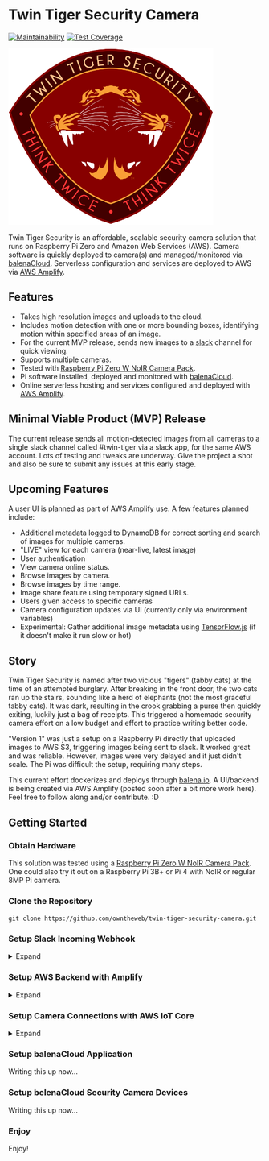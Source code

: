 # Twin Tiger Security Camera

[![Maintainability](https://api.codeclimate.com/v1/badges/8a647bf45581fb211afe/maintainability)](https://codeclimate.com/github/owntheweb/twin-tiger-security-camera/maintainability) [![Test Coverage](https://api.codeclimate.com/v1/badges/8a647bf45581fb211afe/test_coverage)](https://codeclimate.com/github/owntheweb/twin-tiger-security-camera/test_coverage)

![Twin Tiger Security Badge](./img/twin-tiger-security.png)

Twin Tiger Security is an affordable, scalable security camera solution that runs on Raspberry Pi Zero and Amazon Web Services (AWS). Camera software is quickly deployed to camera(s) and managed/monitored via [balenaCloud](https://balena.io). Serverless configuration and services are deployed to AWS via [AWS Amplify](https://aws.amazon.com/amplify/).

## Features

- Takes high resolution images and uploads to the cloud.
- Includes motion detection with one or more bounding boxes, identifying motion within specified areas of an image.
- For the current MVP release, sends new images to a [slack](https://slack.com/) channel for quick viewing.
- Supports multiple cameras.
- Tested with [Raspberry Pi Zero W NoIR Camera Pack](https://www.adafruit.com/product/3415).
- Pi software installed, deployed and monitored with [balenaCloud](https://balena.io).
- Online serverless hosting and services configured and deployed with [AWS Amplify](https://aws.amazon.com/amplify/).

## Minimal Viable Product (MVP) Release

The current release sends all motion-detected images from all cameras to a single slack channel called #twin-tiger via a slack app, for the same AWS account. Lots of testing and tweaks are underway. Give the project a shot and also be sure to submit any issues at this early stage.

## Upcoming Features

A user UI is planned as part of AWS Amplify use. A few features planned include:

- Additional metadata logged to DynamoDB for correct sorting and search of images for multiple cameras.
- "LIVE" view for each camera (near-live, latest image)
- User authentication
- View camera online status.
- Browse images by camera.
- Browse images by time range.
- Image share feature using temporary signed URLs.
- Users given access to specific cameras
- Camera configuration updates via UI (currently only via environment variables)
- Experimental: Gather additional image metadata using [TensorFlow.js](https://www.tensorflow.org/js) (if it doesn't make it run slow or hot)

## Story

Twin Tiger Security is named after two vicious "tigers" (tabby cats) at the time of an attempted burglary. After breaking in the front door, the two cats ran up the stairs, sounding like a herd of elephants (not the most graceful tabby cats). It was dark, resulting in the crook grabbing a purse then quickly exiting, luckily just a bag of receipts. This triggered a homemade security camera effort on a low budget and effort to practice writing better code.

"Version 1" was just a setup on a Raspberry Pi directly that uploaded images to AWS S3, triggering images being sent to slack. It worked great and was reliable. However, images were very delayed and it just didn't scale. The Pi was difficult the setup, requiring many steps.

This current effort dockerizes and deploys through [balena.io](https://balena.io). A UI/backend is being created via AWS Amplify (posted soon after a bit more work here). Feel free to follow along and/or contribute. :D

## Getting Started

### Obtain Hardware

This solution was tested using a [Raspberry Pi Zero W NoIR Camera Pack](https://www.adafruit.com/product/3415). One could also try it out on a Raspberry Pi 3B+ or Pi 4 with NoIR or regular 8MP Pi camera.

### Clone the Repository

```
git clone https://github.com/owntheweb/twin-tiger-security-camera.git
```

### Setup Slack Incoming Webhook

<details>
  <summary>Expand</summary>

  While a UI is planned, the initial MVP release supports sending all camera images where motion was detected to a slack channel. For that to work, a slack app will need to be created.

  Create a slack account if needed.

  Create or choose a workspace and create a channel called #twin-tiger.

  Create a [slack app](https://api.slack.com/apps/new).

  Choose an app name and workspace.

  In the app settings page, select **Incoming Webhooks** and click the Activate Incoming Webhooks toggle to switch it **on**. Additional options will appear.

  Click the **Add New Webhook to Workspace** button, select the **#twin-tiger** channel, then click the **Authorize** button.

  Under **Webhook URLs for Your Workspace**, copy the URL that looks like this for later use when setting up AWS:
  ```
  https://hooks.slack.com/services/T00000000/B00000000/XXXXXXXXXXXXXXXXXXXXXXXX
  ```
</details>

### Setup AWS Backend with Amplify

<details>
  <summary>Expand</summary>

  An AWS Account will be required. [Create an AWS Account](https://portal.aws.amazon.com/billing/signup).

  Install [Node.js](https://nodejs.org/) if needed.

  Follow [Prerequisites instructions on the AWS Amplify website](https://docs.amplify.aws/start/getting-started/installation/q/integration/js) to setup Amplify CLI and an IAM User.

  Move to the amplify directory.
  ```
  cd amplify
  ```

  Initialize a new backend environment.
  ```
  amplify init
  ```

  In setting up the environment settings, the following will be prompted (most defaults can be used):
  ```
  Enter a name for the project (twin-tiger-security)

  # All AWS services you provision for your app are grouped into an "environment"
  # A common naming convention is dev, staging, and production
  Enter a name for the environment (dev)

  # Sometimes the CLI will prompt you to edit a file, it will use this editor to open those files.
  Choose your default editor

  # Amplify supports JavaScript (Web & React Native), iOS, and Android apps
  Choose the type of app that you're building (javascript)

  What JavaScript framework are you using (none)

  Source directory path (src)

  Distribution directory path (dist)

  Build command (npm run-script build)

  Start command (npm run-script start)

  # This is the profile you created with the `amplify configure` command in the Prerequisites instructions.
  Do you want to use an AWS profile
  ```

  AWS services have been pre-configured via CloudFormation templates (auto-generated by Amplify then tweaked as needed) including:

  - S3 bucket to store images, file expiration of one month (to save on costs long-term)
  - Lambda function for cameras to request S3 signed URLs for secure uploads
  - Lambda function to send new camera images to a slack channel
  - Lambda function to add new Cognito users to an authentication group (not implemented yet, in progress)
  - Authentication using AWS Cognito (not implemented yet, in progress)

  To push these services as part of the currently active environment (example: 'dev'):

  ```
  amplify push
  ```

  This may take a few minutes.

  Once services are pushed, there's one manual change that will need to be made in the AWS console to make the MVP release work: adding the slack channel webhook as an environment variable for the `twinTigerSecurityTriggerS3` Lambda function.

  Visit [Lambda in the AWS Console](https://console.aws.amazon.com/lambda/home).

  Click on **twinTigerSecurityTriggerS3-[YOUR_ENV]**.

  Scroll down to **Environment variables** and choose **Edit**.

  Choose **Add environment variable** and add an environment variable of **SLACK_WEBHOOK** with the value containing the slack app webhook url created earlier.

  Choose **SAVE** at the bottom.

  AWS configuration is complete (🎉 congrats).

  When making updates in the future, the following will prompt a confirmation with a list services will be updated.
  ```
  amplify push
  ```
</details>

### Setup Camera Connections with AWS IoT Core

<details>
  <summary>Expand</summary>

  The security cameras will securely request and receive signed URLs for image uploads via MQTT topics. Eventually, they'll also get user preference updates such as image orientation and resolution settings via a "thing shadow" that keeps the current device state and desired state. This happens via AWS IoT Core as registered "things".

  To connect a new thing to AWS, visit [AWS Iot Core](https://console.aws.amazon.com/iot/home?region=us-east-1#/).

  Choose **Manage** -> **Things** in the left menu, then click the **Create** button on the top-right.

  Choose **Create a single thing**.

  Give the security camera a name. Note that this will not be able to be changed after creation.

  Select Type of **twin-tiger-security-camera**, then set other optional items
  *TODO: This may not exist and should be created in CloudFormation. It's ok to proceed without a type.*
  *TODO: Consider adding other sensible defaults for this screen via CloudFormation template if it makes sense.*

  On the next screen, choose **Create certificate** under **One-click certificate creation (recommended)**.

  Next, it's important to download the three certificates listed. The public certificate won't be used in this project yet, however may come into play when setting up users with UI access to specific cameras in the future. These will be used when setting up the camera hardware for install and monitoring in balena.io later.

  Also, download the [Amazon Root CA 1 certificate found here](https://docs.aws.amazon.com/iot/latest/developerguide/server-authentication.html#server-authentication-certs).

  Choose **Activate**, then **Attach Policy** at the bottom right.

  Select **twinTigerSecurityIotTemplate-XXXXXXXXXXXXX**
  *TODO: I'm seeing a couple of policies and it's not clear yet in templates. Check to see if this needs to be specified in CloudFormation template. Update instructions.*

  Finish setting up IoT for the device by choosing **Register Thing**.

  For an additional visual guide covering most steps, see [the balena.io website](https://www.balena.io/docs/learn/develop/integrations/aws/).
</details>

### Setup balenaCloud Application

Writing this up now...

### Setup belenaCloud Security Camera Devices

Writing this up now...

### Enjoy

Enjoy!
